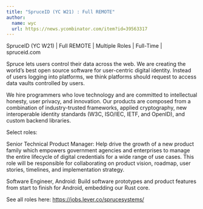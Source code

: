 ```yaml
---
title: "SpruceID (YC W21) : Full REMOTE"
author:
  name: wyc
  url: https://news.ycombinator.com/item?id=39563317
---
```

SpruceID (YC W21) | Full REMOTE | Multiple Roles | Full-Time | spruceid.com

Spruce lets users control their data across the web. We are creating the world’s best open source software for user-centric digital identity. Instead of users logging into platforms, we think platforms should request to access data vaults controlled by users.

We hire programmers who love technology and are committed to intellectual honesty, user privacy, and innovation. Our products are composed from a combination of industry-trusted frameworks, applied cryptography, new interoperable identity standards (W3C, ISO&#x2F;IEC, IETF, and OpenID), and custom backend libraries.

Select roles:

Senior Technical Product Manager: Help drive the growth of a new product family which empowers government agencies and enterprises to manage the entire lifecycle of digital credentials for a wide range of use cases. This role will be responsible for collaborating on product vision, roadmap, user stories, timelines, and implementation strategy.

Software Engineer, Android: Build software prototypes and product features from start to finish for Android, embedding our Rust core.

See all roles here: <a href="https:&#x2F;&#x2F;jobs.lever.co&#x2F;sprucesystems&#x2F;" rel="nofollow">https:&#x2F;&#x2F;jobs.lever.co&#x2F;sprucesystems&#x2F;</a>
